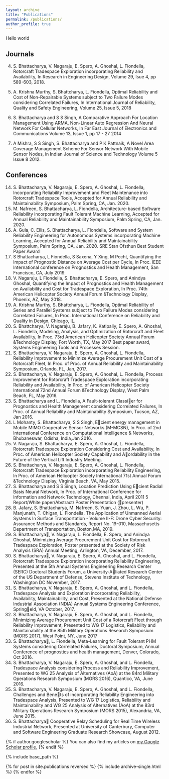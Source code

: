 ```yaml
---
layout: archive
title: "Publications"
permalink: /publications/
author_profile: true
---
```

Hello world

Journals
---
4. S. Bhattacharya, V. Nagaraju, E. Spero, A. Ghoshal, L. Fiondella, Rotorcraft Tradespace Exploration incorporating Reliability and Availability, In Research in Engineering Design, Volume 29, Isue 4, pp 589-603, 2018.
3. A. Krishna Murthy, S. Bhattcharya, L. Fiondella, Optimal Reliability and Cost of Non-Repairable Systems subject to Two Failure Modes considering Correlated Failures, In International Journal of Reliability, Quality and Safety Engineering, Volume 25, Issue 5, 2018
2. S. Bhattacharya and S S Singh, A Comparative Approach For Location Management Using ARMA, Non-Linear Auto Regression And Neural Network For Cellular Networks, In Far East Journal of Electronics and Communications Volume 13, Issue 1, pp 17 - 27 2014


1. A Mishra, S S Singh, S. Bhattacharya and P K Pattnaik, A Novel Area Coverage Management Scheme For Sensor Network With Mobile Sensor Nodes, in Indian Journal of Science and Technology Volume 5 Issue 8 2012.

Conferences
---
14. S. Bhattacharya, V. Nagaraju, E. Spero, A. Ghoshal, L. Fiondella, Incorporating Reliability Improvement and Fleet Maintenance into Rotorcraft Tradespace Tools, Accepted for Annual Reliability and Maintainability Symposium, Palm Spring, CA, Jan. 2020.
13. M. Nafreen, S. Bhattacharya, L. Fiondella, Architecture-based Software Reliability incorporating Fault Tolerant Machine Learning, Accepted for Annual Reliability and Maintainability Symposium, Palm Spring, CA, Jan. 2020.
12. A. Gula, C. Ellis, S. Bhattacharya, L. Fiondella, Software and System Reliability Engineering for Autonomous Systems incorporating Machine Learning, Accepted for Annual Reliability and Maintainability Symposium, Palm Spring, CA, Jan. 2020. SRE Stan Ofsthun Best Student Paper Award
11. S Bhattacharya, L Fiondella, S Saxena, Y Xing, M Pecht, Quantifying the Impact of Prognostic Distance on Average Cost per Cycle, In Proc. IEEE International conference on Prognostics and Health Management, San Francisco, CA, July 2019.
10. V. Nagaraju, L Fiondella, S. Bhattacharya, E. Spero, and Anindya Ghoshal, Quantifying the Impact of Prognostics and Health Management on Availability and Cost for Tradespace Exploration, In Proc. 74th American Helicopter Society Annual Forum &Technology Display, Phoenix, AZ, May 2018.
9. A. Krishna Murthy, S. Bhattcharya, L. Fiondella, Optimal Reliability of Series and Parallel Systems subject to Two Failure Modes considering Correlated Failures, In Proc. International Conference on Reliability and Quality in Design, Chicago, IL.
8. S. Bhattcharya, V. Nagaraju, B. Jafary, K. Katipally, E. Spero, A. Ghoshal, L. Fiondella, Modeling, Analysis, and Optimization of Rotorcraft and Fleet Availability, In Proc. 73rd American Helicopter Society Annual Forum &Technology Display, Fort Worth, TX, May 2017 Best paper award, Systems Engineering Tools and Processes Session.
7. S. Bhattacharya, V. Nagaraju, E. Spero, A. Ghoshal, L. Fiondella, Reliability Improvement to Minimize Average Procurement Unit Cost of a Rotorcraft Fleet, In Proc. of Proc. of Annual Reliability and Maintainability Symposium, Orlando, FL, Jan, 2017.
6. S. Bhattacharya, V. Nagaraju, E. Spero, A. Ghoshal, L. Fiondella, Process Improvement for Rotorcraft Tradespace Exploration incorporating Reliability and
Availability, In Proc. of American Helicopter Society International 72nd Annual Forum &Technology Display, West Palm Beach, FL, May 2016.
5. S. Bhattacharya and L. Fiondella, A Fault-tolerant Classier for Prognostics and
Health Management considering Correlated Failures, In Proc. of Annual Reliability and
Maintainability Symposium, Tucson, AZ, Jan 2016.
4. L Mohanty, S. Bhattacharya, S S Singh, Ecient energy management in Mobile MIMO
Cooperative Sensor Networks (M-MCSN), In Proc. of 2nd International Conference on
Computational Intelligence & Networks, Bhubaneswar, Odisha, India,Jan 2016.
3. V. Nagaraju, S. Bhattacharya, E. Spero, A. Ghoshal, L. Fiondella, Rotorcraft
Tradespace Exploration Considering Cost and Availability, In Proc. of American
Helicopter Society Capability and Aordability in the Future of the Vertical Lift Industry
Meeting.
2. S. Bhattacharya, V. Nagaraju, E. Spero, A. Ghoshal, L. Fiondella, Rotorcraft
Tradespace Exploration incorporating Reliability Engineering, In Proc. of American
Helicopter Society International 71st Annual Forum &Technology Display, Virginia
Beach, VA, May 2015.
1. S. Bhattacharya and S S Singh, Location Prediction Using Ecient Radial Basis
Neural Network, In Proc. of International Conference for Information and Network
Technology, Chennai, India, April 2011
5
Report/White paper/Abstract/ Poster Presentation (presenter)
9. B. Jafary, S. Bhattacharya, M. Nafreen, S. Yuan, J. Zhou, L. Wu, P. Manjunath, T.
Chigan, L. Fiondella, The Application of Unmanned Aerial Systems In Surface
Transportation - Volume II-F: Drone Cyber Security: Assurance Methods and Standards,
Report No. 19-010, Massachusetts Department of Transportation, Boston,MA, 2019.
8. S. Bhattacharya, V. Nagaraju, L. Fiondella, E. Spero, and Anindya Ghoshal,
Minimizing Average Procurement Unit Cost for Rotorcraft Tradespace Exploration,
Poster presented at the Society of Risk Analysis (SRA) Annual Meeting, Arlington, VA,
December, 2017.
7. S. Bhattacharya, V. Nagaraju, E. Spero, A. Ghoshal, and L. Fiondella, Rotorcraft
Tradespace Exploration incorporating Reliability Engineering, Presented at the 5th
Annual Systems Engineering Research Center (SERC) Doctoral Students Forum, a
University-Aliated Research Center of the US Department of Defense, Stevens Institute
of Technology, Washington DC November, 2017.
6. S. Bhattacharya, V. Nagaraju, E. Spero, A. Ghoshal, and L. Fiondella, Tradespace
Analysis and Exploration incorporating Reliability, Availability, Maintainability, and
Cost, Presented at the National Defense Industrial Association (NDIA) Annual Systems
Engineering Conference, Springeld, VA October, 2017.
5. S. Bhattacharya, V. Nagaraju, E. Spero, A. Ghoshal, and L. Fiondella, Minimizing
Average Procurement Unit Cost of a Rotorcraft Fleet through Reliability Improvement,
Presented to WG 17 Logistics, Reliability and Maintainability at the 85th Military
Operations Research Symposium (MORS 2017), West Point, NY, June 2017
4. S. Bhattacharya, L. Fiondella, Meta-Learning for Fault Tolerant PHM Systems
considering Correlated Failures, Doctoral Symposium, Annual Conference of prognostics
and health management, Denver, Colorado, Oct 2016.
3. S. Bhattacharya, V. Nagaraju, E. Spero, A. Ghoshal, and L. Fiondella, Tradespace
Analysis considering Process and Reliability Improvement, Presented to WG 25 Analysis
of Alternatives (AoA) at the 84rd Military Operations Research Symposium (MORS
2016), Quantico, VA, June 2016.
2. S. Bhattacharya, V. Nagaraju, E. Spero, A. Ghoshal, and L. Fiondella, Challenges and
Benets of incorporating Reliability Engineering into Tradespace Analysis, Presented to
WG 17 Logistics, Reliability and Maintainability and WG 25 Analysis of Alternatives
(AoA) at the 83rd Military Operations Research Symposium (MORS 2015), Alexandria,
VA, June 2015.
1. S. Bhattacharya Cooperative Relay Scheduling for Real Time Wireless Industrial
Network, Presented at University of Canterbury, Computer and Software Engineering
Graduate Research Showcase, August 2012.

{% if author.googlescholar %}
  You can also find my articles on <u><a href="{{https://scholar.google.com/citations?user=D2nEigIAAAAJ&hl=en}}">my Google Scholar profile</a>.</u>
{% endif %}

{% include base_path %}

{% for post in site.publications reversed %}
  {% include archive-single.html %}
{% endfor %}
